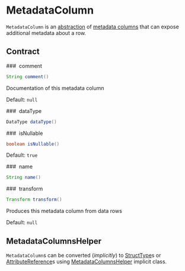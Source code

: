 # MetadataColumn

`MetadataColumn` is an [abstraction](#contract) of [metadata columns](../new-and-noteworthy/metadata-columns.md) that can expose additional metadata about a row.

## Contract

### <span id="comment"> comment

```java
String comment()
```

Documentation of this metadata column

Default: `null`

### <span id="dataType"> dataType

```java
DataType dataType()
```

### <span id="isNullable"> isNullable

```java
boolean isNullable()
```

Default: `true`

### <span id="name"> name

```java
String name()
```

### <span id="transform"> transform

```java
Transform transform()
```

Produces this metadata column from data rows

Default: `null`

## <span id="MetadataColumnsHelper"> MetadataColumnsHelper

`MetadataColumn`s can be converted (_implicitly_) to [StructType](../types/StructType.md)s or [AttributeReference](../expressions/AttributeReference.md)s using [MetadataColumnsHelper](MetadataColumnsHelper.md) implicit class.
